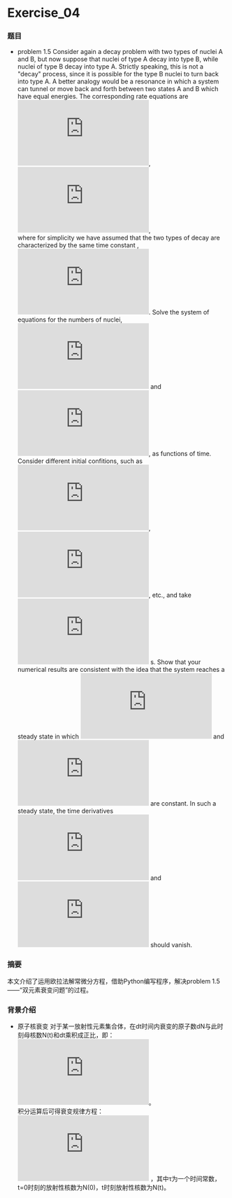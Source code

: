 # Exercise_04

### 题目 
* problem 1.5
Consider again a decay problem with two types of nuclei A and B, but now suppose that nuclei of type A decay into type B, while nuclei of 
type B decay into type A. Strictly speaking, this is not a "decay" process, since it is possible for the type B nuclei to turn back 
into type A. A better analogy would be a resonance in which a system can tunnel or move back and forth between two states A and B which 
have equal energies. The corresponding rate equations are<br>
![](http://latex.codecogs.com/gif.latex?%5Cfrac%7B%5Cmathrm%7Bd%7D%20N_%7BA%7D%7D%7B%5Cmathrm%7Bd%7D%20t%7D%3D%5Cfrac%7BN_%7BB%7D%7D%7B%5Ctau%20%7D-%5Cfrac%7BN_%7BA%7D%7D%7B%5Ctau%20%7D),<br>
![](http://latex.codecogs.com/gif.latex?%5Cfrac%7B%5Cmathrm%7Bd%7D%20N_%7BB%7D%7D%7B%5Cmathrm%7Bd%7D%20t%7D%3D%5Cfrac%7BN_%7BA%7D%7D%7B%5Ctau%20%7D-%5Cfrac%7BN_%7BB%7D%7D%7B%5Ctau%20%7D),<br>
where for simplicity we have assumed that the two types of decay are characterized by the same time constant , ![](http://latex.codecogs.com/gif.latex?%7B%5Ctau%20%7D). Solve the system of equations for the numbers of nuclei, ![](http://latex.codecogs.com/gif.latex?N_%7BA%7D) and ![](http://latex.codecogs.com/gif.latex?N_%7BB%7D), as functions of time. Consider different initial confitions, such as ![](http://latex.codecogs.com/gif.latex?N_%7BA%7D%3D100), ![](http://latex.codecogs.com/gif.latex?N_%7BB%7D%3D0), etc., and take ![](http://latex.codecogs.com/gif.latex?%5Ctau%20%3D1) s. Show that your numerical results are consistent with the idea that the system reaches a steady state in which ![](http://latex.codecogs.com/gif.latex?N_%7BA%7D) and ![](http://latex.codecogs.com/gif.latex?N_%7BB%7D) are constant. In such a steady state, the time derivatives ![](http://latex.codecogs.com/gif.latex?%7B%5Cmathrm%7Bd%7D%20N_%7BA%7D%7D/%7B%5Cmathrm%7Bd%7D%20t%7D) and ![](http://latex.codecogs.com/gif.latex?%7B%5Cmathrm%7Bd%7D%20N_%7BB%7D%7D/%7B%5Cmathrm%7Bd%7D%20t%7D) should vanish.

### 摘要
本文介绍了运用欧拉法解常微分方程，借助Python编写程序，解决problem 1.5 ——“双元素衰变问题”的过程。

### 背景介绍
* 原子核衰变
对于某一放射性元素集合体，在dt时间内衰变的原子数dN与此时刻母核数N(t)和dt乘积成正比，即：<br>![](http://latex.codecogs.com/gif.latex?%5Cmathrm%7Bd%7D%20N%3D-%5Cfrac%7B1%7D%7B%5Ctau%20%7DN%5Cmathrm%7Bd%7Dt)。<br>
积分运算后可得衰变规律方程：<br>![](http://latex.codecogs.com/gif.latex?N%28t%29%3DN%280%29e%5E%7B-t/%5Ctau%20%7D)
，其中τ为一个时间常数，t=0时刻的放射性核数为N(0)，t时刻放射性核数为N(t)。
